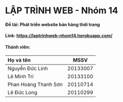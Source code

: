 # LẬP TRÌNH WEB - Nhóm 14
#### Đề tài: Phát triển website bán hàng thời trang 
#### Link:   https://laptrinhweb-nhom14.herokuapp.com/
#### Thành viên:  
| Họ và tên  |  MSSV |
| :---         |     :---:  |
|Nguyễn Đức Linh	|20133007|
|Lê Minh Trí|	20133100|
|Phan Hoàng Thanh Sơn	|20110714|
|Lê Đức Long	|20110299|
